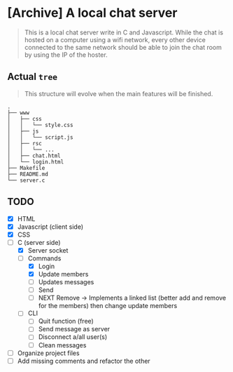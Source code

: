 # [Archive] A local chat server

> This is a local chat server write in C and Javascript. While the chat is hosted on a computer using a wifi network, every other device connected to the same network should be able to join the chat room by using the IP of the hoster.

## Actual `tree`
> This structure will evolve when the main features will be finished.

```
.
├── www
│   ├── css
│   │   └── style.css
│   ├── js
│   │   └── script.js
│   ├── rsc
│   │   └── ...
│   ├── chat.html
│   └── login.html
├── Makefile
├── README.md
└── server.c
```

## TODO
- [x] HTML
- [x] Javascript (client side)
- [x] CSS
- [ ] C (server side)
    - [x] Server socket
    - [ ] Commands
        - [x] Login
        - [x] Update members
        - [ ] Updates messages
        - [ ] Send
        - [ ] NEXT Remove -> Implements a linked list (better add and remove for the members) then change update members
    - [ ] CLI
        - [ ] Quit function (free)
        - [ ] Send message as server
        - [ ] Disconnect a/all user(s)
        - [ ] Clean messages
- [ ] Organize project files
- [ ] Add missing comments and refactor the other
